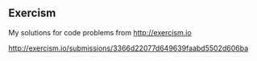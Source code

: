 ## Exercism 

My solutions for code problems from http://exercism.io

http://exercism.io/submissions/3366d22077d649639faabd5502d606ba

